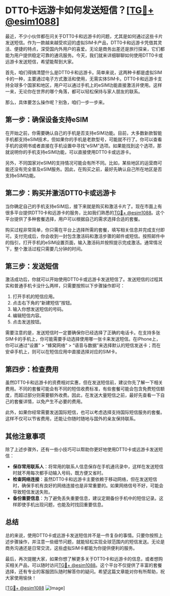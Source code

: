 # DTT0卡远游卡如何发送短信？[[TG💪+ @esim1088](https://t.me/s/esim1088)]

最近，不少小伙伴都在问关于DTT0卡和远游卡的问题，尤其是如何通过这些卡片发送短信。作为一款越来越受欢迎的虚拟SIM卡产品，DTT0卡和远游卡凭借其灵活、便捷的特点，深受国内外用户的喜爱。无论是商务出差还是旅行探亲，它们都能为用户提供稳定可靠的通讯服务。今天，我们就来详细聊聊如何使用DTT0卡或远游卡发送短信，希望能帮到大家。

首先，咱们得搞清楚什么是DTT0卡和远游卡。简单来说，这两种卡都是虚拟SIM卡的一种，主要通过电子方式激活和使用，无需实体SIM卡。DTT0卡和远游卡支持全球多个国家和地区，用户可以通过手机上的eSIM功能直接激活并使用。这样一来，无论你在世界的哪个角落，都可以轻松保持与家人朋友的联系。

那么，具体要怎么操作呢？别急，咱们一步一步来。

## 第一步：确保设备支持eSIM

在开始之前，你需要确认自己的手机是否支持eSIM功能。目前，大多数新款智能手机都支持eSIM技术，但如果你的手机是老款型号，可能就不行了。你可以查看手机的说明书或者直接在手机设置中寻找“eSIM”选项。如果能找到这个选项，那就说明你的手机支持eSIM功能，可以直接使用DTT0卡或远游卡。

另外，不同国家对eSIM的支持情况可能会有所不同。比如，某些地区的运营商可能还没有完全普及eSIM服务。因此，在购买之前，最好先确认自己所在地区是否支持eSIM功能。

## 第二步：购买并激活DTT0卡或远游卡

当你确定自己的手机支持eSIM后，接下来就是购买和激活卡片了。现在市面上有很多平台提供DTT0卡和远游卡的服务，比如我们熟悉的[TG💪+ @esim1088](https://t.me/s/esim1088)。这个平台提供了多种套餐选择，用户可以根据自己的需求选择合适的套餐。

购买过程非常简单，你只需在平台上选择所需的套餐，填写相关信息并完成支付即可。支付完成后，你会收到一封包含激活码和激活步骤的邮件或短信。按照邮件中的指引，打开手机的eSIM设置页面，输入激活码并按照提示完成激活。通常情况下，整个激活过程只需要几分钟的时间。

## 第三步：发送短信

激活成功后，你就可以开始使用DTT0卡或远游卡发送短信了。发送短信的过程其实和普通手机卡没什么两样，只需要按照以下步骤操作即可：

1. 打开手机的短信应用。
2. 点击右下角的“新建短信”按钮。
3. 输入你想发送短信的号码。
4. 编辑短信内容。
5. 点击发送按钮。

需要注意的是，发送短信时一定要确保你已经选择了正确的电话卡。在支持多张SIM卡的手机上，你可能需要手动选择使用哪一张卡来发送短信。在iPhone上，你可以通过“设置” > “蜂窝网络” > “语音与数据”来选择默认的短信发送卡；而在安卓手机上，则可以在短信应用中直接选择对应的SIM卡。

## 第四步：检查费用

虽然DTT0卡和远游卡的资费相对实惠，但在发送短信前，建议你先了解一下相关费用。不同的套餐可能会有不同的短信收费标准，有些套餐可能会包含免费短信额度，而超过部分则需要额外收费。因此，在发送大量短信之前，最好先查看一下自己的套餐详情，以免产生不必要的费用。

此外，如果你经常需要发送国际短信，也可以考虑选择支持国际短信服务的套餐。这样不仅可以节省费用，还能让你随时随地与国外的亲友保持联系。

## 其他注意事项

除了上述步骤外，还有一些小技巧可以帮助你更好地使用DTT0卡或远游卡发送短信：

- **保存常用联系人**：将常用的联系人信息保存在手机通讯录中，这样在发送短信时就不用每次都手动输入号码，既方便又省时。
- **检查网络连接**：虽然DTT0卡和远游卡主要依赖于移动网络，但在发送短信时，确保手机有良好的网络连接也是非常重要的。如果网络信号不好，可能会导致短信发送失败。
- **备份重要信息**：为了避免丢失重要信息，建议定期备份手机中的短信记录。这样即使手机出现问题，也能及时找回重要信息。

## 总结

总的来说，使用DTT0卡或远游卡发送短信并不是一件复杂的事情。只要你按照上述步骤操作，并注意一些细节问题，就能轻松实现全球范围内的短信发送。无论是商务沟通还是日常交流，这些虚拟SIM卡都能为你提供便利的服务。

最后，再次提醒大家，如果你想了解更多关于DTT0卡和远游卡的信息，或者想购买相关产品，可以随时访问[TG💪+ @esim1088](https://t.me/s/esim1088)。这个平台不仅提供了丰富的套餐选择，还有专业的客服团队随时解答你的疑问。希望这篇文章能对你有所帮助，祝大家使用愉快！

[[TG💪+ @esim1088](https://t.me/s/esim1088) ![Image](https://i.postimg.cc/4NQfJmqS/Snipaste-2025-05-13-00-14-12.png)]